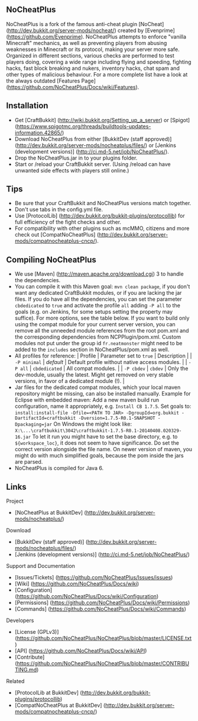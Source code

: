 NoCheatPlus
---------
NoCheatPlus is a fork of the famous anti-cheat plugin [NoCheat] (http://dev.bukkit.org/server-mods/nocheat/) created by [Evenprime] (https://github.com/Evenprime). NoCheatPlus attempts to enforce "vanilla Minecraft" mechanics, as well as preventing players from abusing weaknesses in Minecraft or its protocol, making your server more safe. Organized in different sections, various checks are performed to test players doing, covering a wide range including flying and speeding, fighting hacks, fast block breaking and nukers, inventory hacks, chat spam and other types of malicious behaviour. For a more complete list have a look at the always outdated [Features Page] (https://github.com/NoCheatPlus/Docs/wiki/Features).

Installation
---------
* Get [CraftBukkit] (http://wiki.bukkit.org/Setting_up_a_server) or [Spigot] (https://www.spigotmc.org/threads/buildtools-updates-information.42865/)
* Download NoCheatPlus from either [BukkitDev (staff approved)] (http://dev.bukkit.org/server-mods/nocheatplus/files/) or [Jenkins (development versions)] (http://ci.md-5.net/job/NoCheatPlus/).
* Drop the NoCheatPlus.jar in to your plugins folder.
* Start or /reload your CraftBukkit server. (Using /reload can have unwanted side effects with players still online.)

Tips
---------
* Be sure that your CraftBukkit and NoCheatPlus versions match together.
* Don't use tabs in the config.yml file.
* Use [ProtocolLib] (http://dev.bukkit.org/bukkit-plugins/protocollib) for full efficiency of the fight checks and other.
* For compatibility with other plugins such as mcMMO, citizens and more check out [CompatNoCheatPlus] (http://dev.bukkit.org/server-mods/compatnocheatplus-cncp/).

Compiling NoCheatPlus
---------
* We use [Maven] (http://maven.apache.org/download.cgi) 3 to handle the dependencies.
* You can compile it with this Maven goal: `mvn clean package`, if you don't want any dedicated CraftBukkit modules, or if you are lacking the jar files. If you do have all the dependencies, you can set the parameter `cbdedicated` to `true` and activate the profile `all` adding `-P all` to the goals (e.g. on Jenkins, for some setups setting the property may suffice). For more options, see the table below. If you want to build only using the compat module for your current server version, you can remove all the unneeded module references from the root pom.xml and the corresponding dependencies from NCPPlugin/pom.xml. Custom modules not put under the group id `fr.neatmonster` might need to be added to the `includes` section in NoCheatPlus/pom.xml as well.
* All profiles for reference:
 | Profile | Parameter set to `true` | Description |
 | `-P minimal` | _default_ | Default profile without native access modules. |
 | `-P all` | `cbdedicated` | All compat modules. |
 | `-P cbdev` | `cbdev` | Only the dev-module, usually the latest. Might get removed on very stable versions, in favor of a dedicated module (!). |
* Jar files for the dedicated compat modules, which your local maven repository might be missing, can also be installed manually.
Example for Eclipse with embedded maven:
Add a new maven build run configuration, name it appropriately, e.g. ```Install CB 1.7.5```.
Set goals to: ```install:install-file -Dfile=<PATH TO JAR> -DgroupId=org.bukkit -DartifactId=craftbukkit -Dversion=1.7.5-R0.1-SNAPSHOT -Dpackaging=jar```
On Windows the <PATH TO JAR> might look like:  ```X:\...\craftbukkit\3042\craftbukkit-1.7.5-R0.1-20140408.020329-16.jar```
To let it run you might have to set the base directory, e.g. to ```${workspace_loc}```, it does not seem to have significance.
Do set the correct version alongside the file name. On newer version of maven, you might do with much simplified goals, because the pom inside the jars are parsed. 
* NoCheatPlus is compiled for Java 6.

Links
---------

Project
* [NoCheatPlus at BukkitDev] (http://dev.bukkit.org/server-mods/nocheatplus/)

Download
* [BukkitDev (staff approved)] (http://dev.bukkit.org/server-mods/nocheatplus/files/)
* [Jenkins (development versions)] (http://ci.md-5.net/job/NoCheatPlus/)

Support and Documentation
* [Issues/Tickets] (https://github.com/NoCheatPlus/Issues/issues)
* [Wiki] (https://github.com/NoCheatPlus/Docs/wiki)
* [Configuration] (https://github.com/NoCheatPlus/Docs/wiki/Configuration)
* [Permissions] (https://github.com/NoCheatPlus/Docs/wiki/Permissions)
* [Commands] (https://github.com/NoCheatPlus/Docs/wiki/Commands)

Developers
* [License (GPLv3)] (https://github.com/NoCheatPlus/NoCheatPlus/blob/master/LICENSE.txt)
* [API] (https://github.com/NoCheatPlus/Docs/wiki/API)
* [Contribute] (https://github.com/NoCheatPlus/NoCheatPlus/blob/master/CONTRIBUTING.md)

Related
* [ProtocolLib at BukkitDev] (http://dev.bukkit.org/bukkit-plugins/protocollib)
* [CompatNoCheatPlus at BukkitDev] (http://dev.bukkit.org/server-mods/compatnocheatplus-cncp/)
